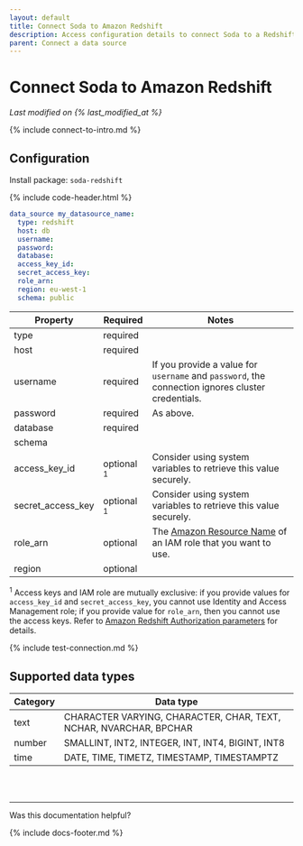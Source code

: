 ```yaml
---
layout: default
title: Connect Soda to Amazon Redshift
description: Access configuration details to connect Soda to a Redshift data source.
parent: Connect a data source
---
```


# Connect Soda to Amazon Redshift
*Last modified on {% last_modified_at %}*

{% include connect-to-intro.md %}

## Configuration

Install package: `soda-redshift`

{% include code-header.html %}
```yaml
data_source my_datasource_name:
  type: redshift
  host: db
  username:
  password:
  database: 
  access_key_id:
  secret_access_key:
  role_arn:
  region: eu-west-1
  schema: public
```

| Property          | Required | Notes                    |
| ----------------- | -------- | ------------------------ |
| type              | required |                          |
| host              | required |                          |
| username          | required | If you provide a value for `username` and `password`, the connection ignores cluster credentials.          |
| password          | required | As above.                |
| database          | required |                          |
| schema            |          |                          |
| access_key_id     | optional <sup>1</sup> | Consider using system variables to retrieve this value securely.  |
| secret_access_key | optional <sup>1</sup>| Consider using system variables to retrieve this value securely.   |
| role_arn          | optional | The [Amazon Resource Name](https://docs.aws.amazon.com/credref/latest/refdocs/setting-global-role_arn.html) of an IAM role that you want to use. |
| region            | optional |                         |

<sup>1</sup> Access keys and IAM role are mutually exclusive: if you provide values for `access_key_id` and `secret_access_key`, you cannot use Identity and Access Management role; if you provide value for `role_arn`, then you cannot use the access keys. Refer to [Amazon Redshift Authorization parameters](https://docs.aws.amazon.com/redshift/latest/dg/copy-parameters-authorization.html) for details.


{% include test-connection.md %}

## Supported data types

| Category | Data type                                                         |
| -------- | ----------------------------------------------------------------- |
| text     | CHARACTER VARYING, CHARACTER, CHAR, TEXT, NCHAR, NVARCHAR, BPCHAR |
| number   | SMALLINT, INT2, INTEGER, INT, INT4, BIGINT, INT8                  |
| time     | DATE, TIME, TIMETZ, TIMESTAMP, TIMESTAMPTZ                        |


<br />
<br />

---

Was this documentation helpful?

<!-- LikeBtn.com BEGIN -->
<span class="likebtn-wrapper" data-theme="tick" data-i18n_like="Yes" data-ef_voting="grow" data-show_dislike_label="true" data-counter_zero_show="true" data-i18n_dislike="No"></span>
<script>(function(d,e,s){if(d.getElementById("likebtn_wjs"))return;a=d.createElement(e);m=d.getElementsByTagName(e)[0];a.async=1;a.id="likebtn_wjs";a.src=s;m.parentNode.insertBefore(a, m)})(document,"script","//w.likebtn.com/js/w/widget.js");</script>
<!-- LikeBtn.com END -->

{% include docs-footer.md %}